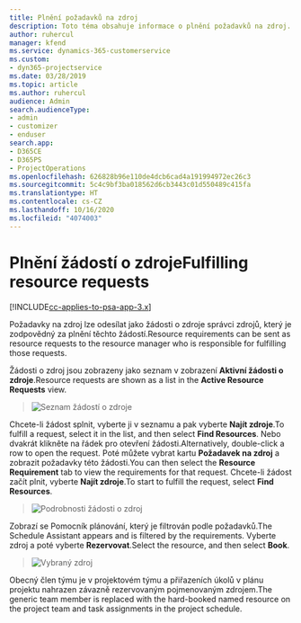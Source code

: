 ```yaml
---
title: Plnění požadavků na zdroj
description: Toto téma obsahuje informace o plnění požadavků na zdroj.
author: ruhercul
manager: kfend
ms.service: dynamics-365-customerservice
ms.custom:
- dyn365-projectservice
ms.date: 03/28/2019
ms.topic: article
ms.author: ruhercul
audience: Admin
search.audienceType:
- admin
- customizer
- enduser
search.app:
- D365CE
- D365PS
- ProjectOperations
ms.openlocfilehash: 626828b96e110de4dcb6cad4a191994972ec26c3
ms.sourcegitcommit: 5c4c9bf3ba018562d6cb3443c01d550489c415fa
ms.translationtype: HT
ms.contentlocale: cs-CZ
ms.lasthandoff: 10/16/2020
ms.locfileid: "4074003"
---
```

# <a name="fulfilling-resource-requests"></a><span data-ttu-id="25618-103">Plnění žádostí o zdroje</span><span class="sxs-lookup"><span data-stu-id="25618-103">Fulfilling resource requests</span></span>

[!INCLUDE[cc-applies-to-psa-app-3.x](../includes/cc-applies-to-psa-app-3x.md)]

<span data-ttu-id="25618-104">Požadavky na zdroj lze odesílat jako žádosti o zdroje správci zdrojů, který je zodpovědný za plnění těchto žádostí.</span><span class="sxs-lookup"><span data-stu-id="25618-104">Resource requirements can be sent as resource requests to the resource manager who is responsible for fulfilling those requests.</span></span>

<span data-ttu-id="25618-105">Žádosti o zdroj jsou zobrazeny jako seznam v zobrazení **Aktivní žádosti o zdroje**.</span><span class="sxs-lookup"><span data-stu-id="25618-105">Resource requests are shown as a list in the **Active Resource Requests** view.</span></span>

> ![Seznam žádostí o zdroje](media/Resource-Management-image59.png)

<span data-ttu-id="25618-107">Chcete-li žádost splnit, vyberte ji v seznamu a pak vyberte **Najít zdroje**.</span><span class="sxs-lookup"><span data-stu-id="25618-107">To fulfill a request, select it in the list, and then select **Find Resources**.</span></span> <span data-ttu-id="25618-108">Nebo dvakrát klikněte na řádek pro otevření žádosti.</span><span class="sxs-lookup"><span data-stu-id="25618-108">Alternatively, double-click a row to open the request.</span></span> <span data-ttu-id="25618-109">Poté můžete vybrat kartu **Požadavek na zdroj** a zobrazit požadavky této žádosti.</span><span class="sxs-lookup"><span data-stu-id="25618-109">You can then select the **Resource Requirement** tab to view the requirements for that request.</span></span> <span data-ttu-id="25618-110">Chcete-li žádost začít plnit, vyberte **Najít zdroje**.</span><span class="sxs-lookup"><span data-stu-id="25618-110">To start to fulfill the request, select **Find Resources**.</span></span>

> ![Podrobnosti žádosti o zdroj](media/Resource-Management-image60.png)

<span data-ttu-id="25618-112">Zobrazí se Pomocník plánování, který je filtrován podle požadavků.</span><span class="sxs-lookup"><span data-stu-id="25618-112">The Schedule Assistant appears and is filtered by the requirements.</span></span> <span data-ttu-id="25618-113">Vyberte zdroj a poté vyberte **Rezervovat**.</span><span class="sxs-lookup"><span data-stu-id="25618-113">Select the resource, and then select **Book**.</span></span>

> ![Vybraný zdroj](media/Resource-Management-image61.png)

<span data-ttu-id="25618-115">Obecný člen týmu je v projektovém týmu a přiřazeních úkolů v plánu projektu nahrazen závazně rezervovaným pojmenovaným zdrojem.</span><span class="sxs-lookup"><span data-stu-id="25618-115">The generic team member is replaced with the hard-booked named resource on the project team and task assignments in the project schedule.</span></span>
